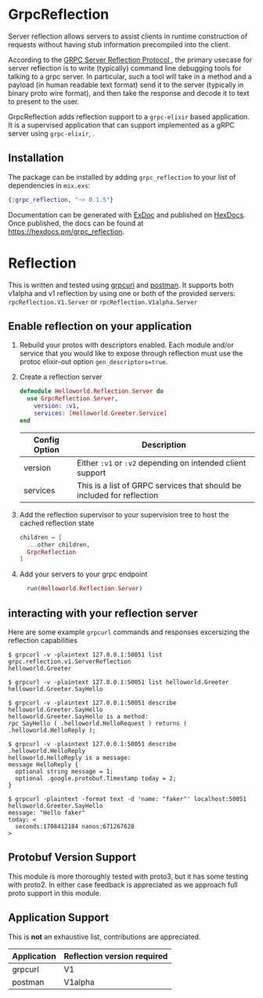 # GrpcReflection

Server reflection allows servers to assist clients in runtime construction of requests without having stub information precompiled into the client.

According to the [GRPC Server Reflection Protocol
](https://github.com/grpc/grpc/blob/master/doc/server-reflection.md), the primary usecase for server reflection is to write (typically) command line debugging tools for talking to a grpc server. In particular, such a tool will take in a method and a payload (in human readable text format) send it to the server (typically in binary proto wire format), and then take the response and decode it to text to present to the user.

GrpcReflection adds reflection support to a `grpc-elixir` based application. It is a supervised application that can support implemented as a gRPC server using `grpc-elixir`, .

## Installation

The package can be installed by adding `grpc_reflection` to your list of dependencies in `mix.exs`:

```elixir
{:grpc_reflection, "~> 0.1.5"}
```

Documentation can be generated with [ExDoc](https://github.com/elixir-lang/ex_doc)
and published on [HexDocs](https://hexdocs.pm). Once published, the docs can
be found at <https://hexdocs.pm/grpc_reflection>.

# Reflection

This is written and tested using [grpcurl](https://github.com/fullstorydev/grpcurl) and [postman](https://www.postman.com). It supports both v1alpha and v1 reflection by using one or both of the provided servers: `rpcReflection.V1.Server` or `rpcReflection.V1alpha.Server`

## Enable reflection on your application

1. Rebuild your protos with descriptors enabled. Each module and/or service that you would like to expose through reflection must use the protoc elixir-out option `gen_descriptors=true`.

1. Create a reflection server

   ```elixir
   defmodule Helloworld.Reflection.Server do
     use GrpcReflection.Server,
       version: :v1,
       services: [Helloworld.Greeter.Service]
   end
   ```

   | Config Option | Description                                                            |
   | ------------- | ---------------------------------------------------------------------- |
   | version       | Either `:v1` or `:v2` depending on intended client support             |
   | services      | This is a list of GRPC services that should be included for reflection |

1. Add the reflection supervisor to your supervision tree to host the cached reflection state

   ```elixir
   children = [
     ...other children,
     GrpcReflection
   ]
   ```

1. Add your servers to your grpc endpoint

   ```elixir
     run(Helloworld.Reflection.Server)
   ```

## interacting with your reflection server

Here are some example `grpcurl` commands and responses excersizing the reflection capabilities

```shell
$ grpcurl -v -plaintext 127.0.0.1:50051 list
grpc.reflection.v1.ServerReflection
helloworld.Greeter

$ grpcurl -v -plaintext 127.0.0.1:50051 list helloworld.Greeter
helloworld.Greeter.SayHello

$ grpcurl -v -plaintext 127.0.0.1:50051 describe helloworld.Greeter.SayHello
helloworld.Greeter.SayHello is a method:
rpc SayHello ( .helloworld.HelloRequest ) returns ( .helloworld.HelloReply );

$ grpcurl -v -plaintext 127.0.0.1:50051 describe .helloworld.HelloReply
helloworld.HelloReply is a message:
message HelloReply {
  optional string message = 1;
  optional .google.protobuf.Timestamp today = 2;
}

$ grpcurl -plaintext -format text -d 'name: "faker"' localhost:50051 helloworld.Greeter.SayHello
message: "Hello faker"
today: <
  seconds:1708412184 nanos:671267628
>
```

## Protobuf Version Support

This module is more thoroughly tested with proto3, but it has some testing with proto2. In either case feedback is appreciated as we approach full proto support in this module.

## Application Support

This is **not** an exhaustive list, contributions are appreciated.

| Application | Reflection version required |
| ----------- | --------------------------- |
| grpcurl     | V1                          |
| postman     | V1alpha                     |
